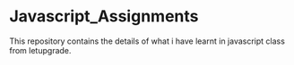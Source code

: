 # Javascript_Assignments
This repository contains the details of what i have learnt in javascript class from letupgrade.
